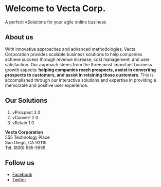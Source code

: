 # Welcome to Vecta Corp.  
  
A perfect vSolutions for your agile online business  

## About us

With innovative approaches and advanced methodologies, Vecta Corporation provides scalable business solutions to help companies achieve success through revenue increase, cost management, and user satisfaction. Our approach stems from the three most important business growth aspects: **helping companies reach prospects, assist in converting prospects to customers, and assist in retaining those customers**. This is accomplished through our interactive solutions and expertise in providing a memorable and positive user experience.

## Our Solutions
1. vProspect 2.0
2. vConvert 2.0
3. vRetain 1.0

**Vecta Corporation**  
555 Technology Place  
San Diego, CA 92115  
Tel. (800) 555-5555  

## Follow us
* [Facebook](https://www.facebook.com)
* [Twitter](https://www.twitter.com)